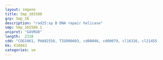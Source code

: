 ```yaml
---
layout: smgene
title: Smp_165580
grp: Smp_16
description: "rad25:xp B DNA repair helicase"
smp: Smp_165580.1
uniprot: "G4VRU8"
length:  2310
cdd: "COG1061, PHA02558, TIGR00603, cd00046, cd00079, cl16326, cl21455, pfam00271, pfam04851, pfam13625, smart00487, smart00490"
kk: K10843
categories: sm
---
```


